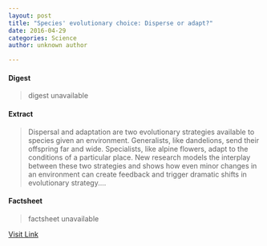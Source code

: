 ```yaml
---
layout: post
title: "Species' evolutionary choice: Disperse or adapt?"
date: 2016-04-29
categories: Science
author: unknown author

---
```



#### Digest
>digest unavailable

#### Extract
>Dispersal and adaptation are two evolutionary strategies available to species given an environment. Generalists, like dandelions, send their offspring far and wide. Specialists, like alpine flowers, adapt to the conditions of a particular place. New research models the interplay between these two strategies and shows how even minor changes in an environment can create feedback and trigger dramatic shifts in evolutionary strategy....

#### Factsheet
>factsheet unavailable

[Visit Link](http://feeds.sciencedaily.com/~r/sciencedaily/~3/vcjdWqOPZt0/150501125449.htm)


